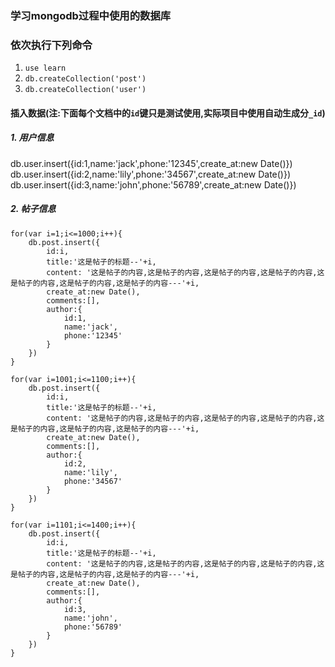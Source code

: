 ### 学习mongodb过程中使用的数据库

### 依次执行下列命令
1. `use learn`    
2. `db.createCollection('post')`
3. `db.createCollection('user')`

#### 插入数据(注:下面每个文档中的`id`键只是测试使用,实际项目中使用自动生成分`_id`)

##### 1. 用户信息
db.user.insert({id:1,name:'jack',phone:'12345',create_at:new Date()})  
db.user.insert({id:2,name:'lily',phone:'34567',create_at:new Date()})  
db.user.insert({id:3,name:'john',phone:'56789',create_at:new Date()})   

##### 2. 帖子信息
```
for(var i=1;i<=1000;i++){  
    db.post.insert({  
        id:i,  
        title:'这是帖子的标题--'+i,  
        content: '这是帖子的内容,这是帖子的内容,这是帖子的内容,这是帖子的内容,这是帖子的内容,这是帖子的内容,这是帖子的内容---'+i,  
        create_at:new Date(),  
        comments:[],  
        author:{  
            id:1,  
            name:'jack',  
            phone:'12345'  
        }  
    })  
}  

for(var i=1001;i<=1100;i++){  
    db.post.insert({  
        id:i,  
        title:'这是帖子的标题--'+i,  
        content: '这是帖子的内容,这是帖子的内容,这是帖子的内容,这是帖子的内容,这是帖子的内容,这是帖子的内容,这是帖子的内容---'+i,  
        create_at:new Date(),  
        comments:[],  
        author:{  
            id:2,  
            name:'lily',  
            phone:'34567'  
        }  
    })  
}  
   
for(var i=1101;i<=1400;i++){  
    db.post.insert({  
        id:i,  
        title:'这是帖子的标题--'+i,  
        content: '这是帖子的内容,这是帖子的内容,这是帖子的内容,这是帖子的内容,这是帖子的内容,这是帖子的内容,这是帖子的内容---'+i,  
        create_at:new Date(),  
        comments:[],  
        author:{  
            id:3,  
            name:'john',  
            phone:'56789'  
        }  
    })  
}  
```

